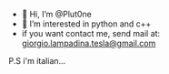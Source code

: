 - 👋 Hi, I’m @Plut0ne
- 👀 I’m interested in python and c++
- if you want contact me, send mail at: giorgio.lampadina.tesla@gmail.com

<!---
Plut0ne/Plut0ne is a ✨ special ✨ repository because its `README.md` (this file) appears on your GitHub profile.
You can click the Preview link to take a look at your changes.
--->


P.S 
i'm italian...
